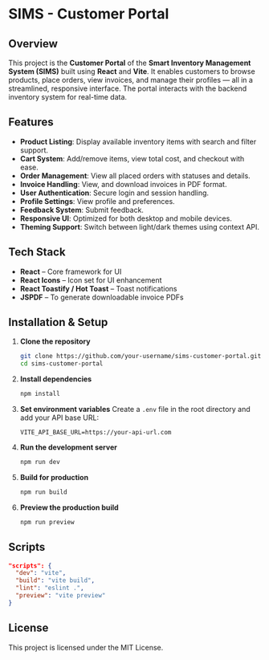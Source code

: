 # SIMS - Customer Portal

## Overview

This project is the **Customer Portal** of the **Smart Inventory Management System (SIMS)** built using **React** and **Vite**. It enables customers to browse products, place orders, view invoices, and manage their profiles — all in a streamlined, responsive interface. The portal interacts with the backend inventory system for real-time data.

## Features

* **Product Listing**: Display available inventory items with search and filter support.
* **Cart System**: Add/remove items, view total cost, and checkout with ease.
* **Order Management**: View all placed orders with statuses and details.
* **Invoice Handling**: View, and download invoices in PDF format.
* **User Authentication**: Secure login and session handling.
* **Profile Settings**: View profile and preferences.
* **Feedback System**: Submit feedback.
* **Responsive UI**: Optimized for both desktop and mobile devices.
* **Theming Support**: Switch between light/dark themes using context API.

## Tech Stack

* **React** – Core framework for UI
* **React Icons** – Icon set for UI enhancement
* **React Toastify / Hot Toast** – Toast notifications
* **JSPDF** – To generate downloadable invoice PDFs

## Installation & Setup

1. **Clone the repository**

   ```bash
   git clone https://github.com/your-username/sims-customer-portal.git
   cd sims-customer-portal
   ```

2. **Install dependencies**

   ```bash
   npm install
   ```

3. **Set environment variables**
   Create a `.env` file in the root directory and add your API base URL:

   ```env
   VITE_API_BASE_URL=https://your-api-url.com
   ```

4. **Run the development server**

   ```bash
   npm run dev
   ```

5. **Build for production**

   ```bash
   npm run build
   ```

6. **Preview the production build**

   ```bash
   npm run preview
   ```

## Scripts

```json
"scripts": {
  "dev": "vite",
  "build": "vite build",
  "lint": "eslint .",
  "preview": "vite preview"
}
```

## License

This project is licensed under the MIT License.
